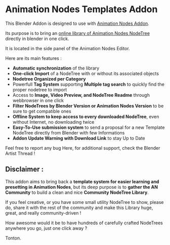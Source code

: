 # Animation Nodes Templates Addon

This Blender Addon is designed to use with [Animation Nodes Addon](https://animation-nodes.com/).

Its purpose is to bring an [online library of Animation Nodes NodeTree](https://github.com/samytichadou/animation_nodes_examples) directly in blender in one click.

It is located in the side panel of the Animation Nodes Editor.

Here are its main features :
- **Automatic synchronization** of the library
- **One-click Import** of a NodeTree with or without its associated objects
- **Nodetree Organized per Category**
- Powerfull **Tag System** supporting **Multiple tag search** to quickly find the proper nodetree to import
- Access to **Image, Video Preview, and NodeTree Readme** through webbrowser in one click
- **Filter NodeTrees by Blender Version or Animation Nodes Version** to be sure to get compatible ones
- **Offline System to keep access to every downloaded NodeTree**, even without Internet, no downloading twice
- **Easy-To-Use submission system** to send a proposal for a new Template NodeTree directly from Blender with few Informations
- **Addon Update Warning with Download Link** to stay Up to Date

Feel free to report any bug Here, for additional support, check the Blender Artist Thread !

## Disclaimer : 
This addon aims to bring back a **template system for easier learning and presetting in Animation Nodes**, but its deep purpose is to **gather the AN Community** to build a clean and nice **Community NodeTree Library**. 

If you feel creative, or you have some small utility NodeTree to show, please do, share it with the rest of the community and make this Library huge, great, and really community-driven ! 

How awesome would it be to have hundreds of carefully crafted NodeTrees anywhere you go, just one click away ?

Tonton.